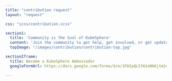 ```yaml
---
title: "contribution request"
layout: "request"

css: "scss/contribution.scss"

section1:
  title: 'Community is the Soul of KubeSphere'
  content: 'Join the community to get help, get involved, or get updates and KubeSphere news!'
  topImage: "/images/contribution/contribution-top.jpg"

sectionIframe:
  title: Become a KubeSphere Ambassador
  googleFormUrl: https://docs.google.com/forms/d/e/1FAIpQLSfA1oNkKjtm2c4AHC6JyeB9zFwey4sg3-vEnnByXbn2UjY8lw/viewform?embedded=true&hl=en

---
```

